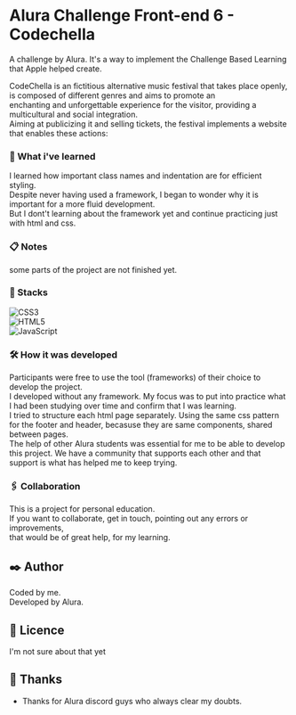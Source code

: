 # Alura Challenge Front-end 6 - Codechella

A challenge by Alura. It's a way to implement the Challenge Based Learning that Apple helped create. 
    
CodeChella is an fictitious alternative music festival that takes place openly, is composed of different genres and aims to promote an  
enchanting and unforgettable experience for the visitor, providing a multicultural and social integration.  
Aiming at publicizing it and selling tickets, the festival implements a website that enables these actions:

### 🚀 What i've learned  

I learned how important class names and indentation are for efficient styling.  
Despite never having used a framework, I began to wonder why it is important for a more fluid development.  
But I dont't learning about the framework yet and continue practicing just with html and css.

### 📋 Notes

some parts of the project are not finished yet.

### 🔧 Stacks  
![CSS3](https://img.shields.io/badge/css3-%231572B6.svg?style=for-the-badge&logo=css3&logoColor=white)  
![HTML5](https://img.shields.io/badge/html5-%23E34F26.svg?style=for-the-badge&logo=html5&logoColor=white)  
![JavaScript](https://img.shields.io/badge/javascript-%23323330.svg?style=for-the-badge&logo=javascript&logoColor=%23F7DF1E)  

### 🛠️ How it was developed  

Participants were free to use the tool (frameworks) of their choice to develop the project.  
I developed without any framework. My focus was to put into practice what I had been studying over time and confirm that I was learning.  
I tried to structure each html page separately. Using the same css pattern for the footer and header, becasuse they are same components, shared between pages.  
The help of other Alura students was essential for me to be able to develop this project. We have a community that supports each other and that support is what has helped me to keep trying.

### 🖇️ Collaboration

This is a project for personal education.  
If you want to collaborate, get in touch, pointing out any errors or improvements,  
that would be of great help, for my learning.

## ✒️ Author

Coded by me.  
Developed by Alura.



## 📄 Licence

I'm not sure about that yet

## 🎁 Thanks

* Thanks for Alura discord guys who always clear my doubts.